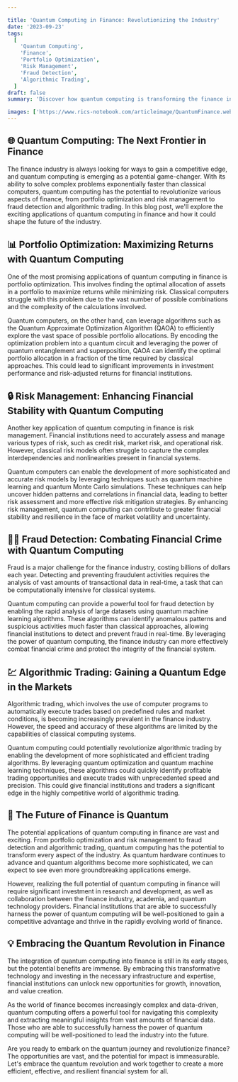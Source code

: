 ```yaml
---

title: 'Quantum Computing in Finance: Revolutionizing the Industry'
date: '2023-09-23'
tags:
  [
    'Quantum Computing',
    'Finance',
    'Portfolio Optimization',
    'Risk Management',
    'Fraud Detection',
    'Algorithmic Trading',
  ]
draft: false
summary: 'Discover how quantum computing is transforming the finance industry, from portfolio optimization and risk management to fraud detection and algorithmic trading. Learn about the potential applications and benefits of this cutting-edge technology in the world of finance.'

images: ['https://www.rics-notebook.com/articleimage/QuantumFinance.webp']
---
```


## 🌐 Quantum Computing: The Next Frontier in Finance

The finance industry is always looking for ways to gain a competitive edge, and quantum computing is emerging as a potential game-changer. With its ability to solve complex problems exponentially faster than classical computers, quantum computing has the potential to revolutionize various aspects of finance, from portfolio optimization and risk management to fraud detection and algorithmic trading. In this blog post, we'll explore the exciting applications of quantum computing in finance and how it could shape the future of the industry.

## 📊 Portfolio Optimization: Maximizing Returns with Quantum Computing

One of the most promising applications of quantum computing in finance is portfolio optimization. This involves finding the optimal allocation of assets in a portfolio to maximize returns while minimizing risk. Classical computers struggle with this problem due to the vast number of possible combinations and the complexity of the calculations involved.

Quantum computers, on the other hand, can leverage algorithms such as the Quantum Approximate Optimization Algorithm (QAOA) to efficiently explore the vast space of possible portfolio allocations. By encoding the optimization problem into a quantum circuit and leveraging the power of quantum entanglement and superposition, QAOA can identify the optimal portfolio allocation in a fraction of the time required by classical approaches. This could lead to significant improvements in investment performance and risk-adjusted returns for financial institutions.

## 🔒 Risk Management: Enhancing Financial Stability with Quantum Computing

Another key application of quantum computing in finance is risk management. Financial institutions need to accurately assess and manage various types of risk, such as credit risk, market risk, and operational risk. However, classical risk models often struggle to capture the complex interdependencies and nonlinearities present in financial systems.

Quantum computers can enable the development of more sophisticated and accurate risk models by leveraging techniques such as quantum machine learning and quantum Monte Carlo simulations. These techniques can help uncover hidden patterns and correlations in financial data, leading to better risk assessment and more effective risk mitigation strategies. By enhancing risk management, quantum computing can contribute to greater financial stability and resilience in the face of market volatility and uncertainty.

## 🕵️‍♂️ Fraud Detection: Combating Financial Crime with Quantum Computing

Fraud is a major challenge for the finance industry, costing billions of dollars each year. Detecting and preventing fraudulent activities requires the analysis of vast amounts of transactional data in real-time, a task that can be computationally intensive for classical systems.

Quantum computing can provide a powerful tool for fraud detection by enabling the rapid analysis of large datasets using quantum machine learning algorithms. These algorithms can identify anomalous patterns and suspicious activities much faster than classical approaches, allowing financial institutions to detect and prevent fraud in real-time. By leveraging the power of quantum computing, the finance industry can more effectively combat financial crime and protect the integrity of the financial system.

## 💹 Algorithmic Trading: Gaining a Quantum Edge in the Markets

Algorithmic trading, which involves the use of computer programs to automatically execute trades based on predefined rules and market conditions, is becoming increasingly prevalent in the finance industry. However, the speed and accuracy of these algorithms are limited by the capabilities of classical computing systems.

Quantum computing could potentially revolutionize algorithmic trading by enabling the development of more sophisticated and efficient trading algorithms. By leveraging quantum optimization and quantum machine learning techniques, these algorithms could quickly identify profitable trading opportunities and execute trades with unprecedented speed and precision. This could give financial institutions and traders a significant edge in the highly competitive world of algorithmic trading.

## 🚀 The Future of Finance is Quantum

The potential applications of quantum computing in finance are vast and exciting. From portfolio optimization and risk management to fraud detection and algorithmic trading, quantum computing has the potential to transform every aspect of the industry. As quantum hardware continues to advance and quantum algorithms become more sophisticated, we can expect to see even more groundbreaking applications emerge.

However, realizing the full potential of quantum computing in finance will require significant investment in research and development, as well as collaboration between the finance industry, academia, and quantum technology providers. Financial institutions that are able to successfully harness the power of quantum computing will be well-positioned to gain a competitive advantage and thrive in the rapidly evolving world of finance.

## 💡 Embracing the Quantum Revolution in Finance

The integration of quantum computing into finance is still in its early stages, but the potential benefits are immense. By embracing this transformative technology and investing in the necessary infrastructure and expertise, financial institutions can unlock new opportunities for growth, innovation, and value creation.

As the world of finance becomes increasingly complex and data-driven, quantum computing offers a powerful tool for navigating this complexity and extracting meaningful insights from vast amounts of financial data. Those who are able to successfully harness the power of quantum computing will be well-positioned to lead the industry into the future.

Are you ready to embark on the quantum journey and revolutionize finance? The opportunities are vast, and the potential for impact is immeasurable. Let's embrace the quantum revolution and work together to create a more efficient, effective, and resilient financial system for all.
